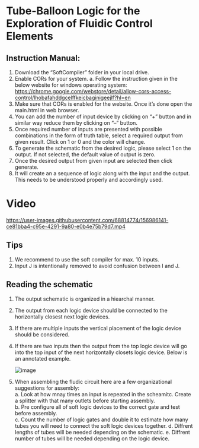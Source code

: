 # Tube-Balloon Logic for the Exploration of Fluidic Control Elements

## Instruction Manual:

1.	Download the “SoftCompiler” folder in your local drive.
2.	Enable CORs for your system. 
a.	Follow the instruction given in the below website for windows operating system: https://chrome.google.com/webstore/detail/allow-cors-access-control/lhobafahddgcelffkeicbaginigeejlf?hl=en
3.	Make sure that CORs is enabled for the website. Once it’s done open the main.html in web browser. 
4.	You can add the number of input device by clicking on “+” button and in similar way reduce them by clicking on “–” button.
5.	Once required number of inputs are presented with possible combinations in the form of truth table, select a required output from given result. Click on 1 or 0 and the color will change. 
6.	To generate the schematic from the desired logic, please select 1 on the output. If not selected, the default value of output is zero. 
7.	Once the desired output from given input are selected then click generate. 
8.	It will create an a sequence of logic along with the input and the output. This needs to be understood properly and accordingly used.

# Video

https://user-images.githubusercontent.com/68814774/156986141-ce81bba4-c95e-4291-9a80-e0b4e75b79d7.mp4

## Tips

1. We recommend to use the soft compiler for max. 10 inputs. 
2. Input J is intentionally removed to avoid confusion between I and J.

## Reading the schematic
1. The output schematic is organized in a hiearchal manner. 
2. The output from each logic device should be connected to the horizontally closest next logic devices. 
3. If there are multiple inputs the vertical placement of the logic device should be considered. 
4. If there are two inputs then the output from the top logic device will go into the top input of the next horizontally closets logic device. Below is an annotated example. 

	![image](https://user-images.githubusercontent.com/68814774/156939979-d4bdefd8-f009-4d04-ab2b-e255c64246d3.png)

4. When assembling the fludic circuit here are a few organizational suggestions for assembly:  
 	a. Look at how mnay times an input is repeated in the scheamitc. Create a splitter with that many outlets before starting assembly.  
 	b. Pre configure all of soft logic devices to the correct gate and test before assembly.  
	c. Count the number of logic gates and double it to estimate how many tubes you will need to connect the soft logic devices together. 
	d. Diffrent lengths of tubes will be 	needed depending on the schematic. 
	e. Diffrent number of tubes will be needed depending on the logic device.  
